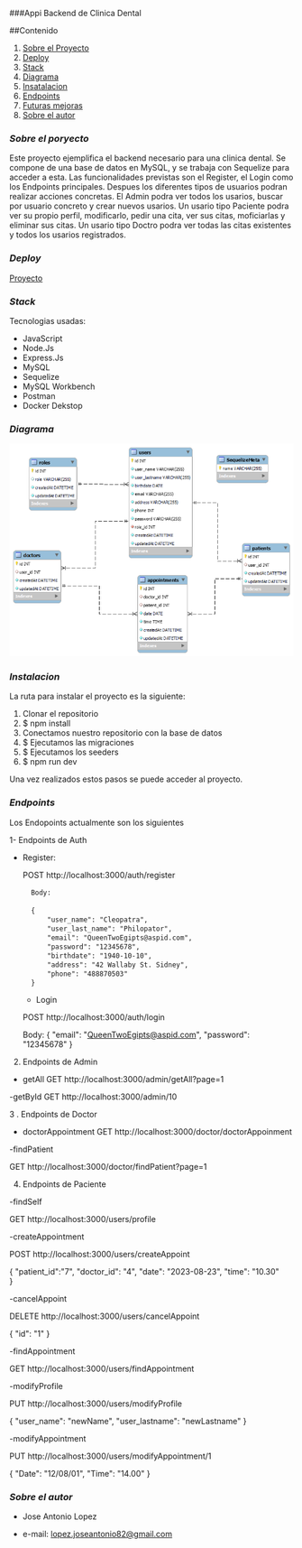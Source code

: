 ###Appi Backend de Clinica Dental

##Contenido

1. [Sobre el Proyecto](#item1)
2. [Deploy](#item2)
3. [Stack](#item3)
4. [Diagrama](#item4)
5. [Insatalacion](#item5)
6. [Endpoints](#item6)
7. [Futuras mejoras](#item7)
8. [Sobre el autor](#item8)

<a name="item1"></a>

### _Sobre el poryecto_

Este proyecto ejemplifica el backend necesario para una clinica dental.
Se compone de una base de datos en MySQL, y se trabaja con Sequelize para acceder a esta.
Las funcionalidades previstas son el Register, el Login como los Endpoints principales.
Despues los diferentes tipos de usuarios podran realizar acciones concretas.
El Admin podra ver todos los usarios, buscar por usuario concreto y crear nuevos usarios.
Un usario tipo Paciente podra ver su propio perfil, modificarlo, pedir una cita, ver sus citas, moficiarlas y eliminar sus citas.
Un usario tipo Doctro podra ver todas las citas existentes y todos los usarios registrados.

<a name="item2"></a>

### _Deploy_

<div align:"center">
<a href="https://josejakkan.github.io/DentalClinic/">Proyecto</a>
</a>
</div>

<a name="item3"></a>

### _Stack_

Tecnologias usadas:

- JavaScript
- Node.Js
- Express.Js
- MySQL
- Sequelize
- MySQL Workbench
- Postman
- Docker Dekstop

<a name="item4"></a>

### _Diagrama_

![Diagrama de la Clinica Dental.](ClinicaDental.png)

<a name="item5"></a>

### _Instalacion_

La ruta para instalar el proyecto es la siguiente:

1. Clonar el repositorio
2. $ npm install
3. Conectamos nuestro repositorio con la base de datos
4. $ Ejecutamos las migraciones
5. $ Ejecutamos los seeders
6. $ npm run dev

Una vez realizados estos pasos se puede acceder al proyecto.

<a name="item6"></a>

### _Endpoints_

Los Endopoints actualmente son los siguientes

1- Endpoints de Auth

- Register:

  POST http://localhost:3000/auth/register

        Body:

        {
            "user_name": "Cleopatra",
            "user_last_name": "Philopator",
            "email": "QueenTwoEgipts@aspid.com",
            "password": "12345678",
            "birthdate": "1940-10-10",
            "address": "42 Wallaby St. Sidney",
            "phone": "488870503"
        }

  - Login

  POST http://localhost:3000/auth/login

  Body:
  {
  "email": "QueenTwoEgipts@aspid.com",
  "password": "12345678"
  }

2. Endpoints de Admin

- getAll
  GET http://localhost:3000/admin/getAll?page=1

-getById
GET http://localhost:3000/admin/10

3 . Endpoints de Doctor

- doctorAppointment
  GET http://localhost:3000/doctor/doctorAppoinment

-findPatient

GET http://localhost:3000/doctor/findPatient?page=1

4. Endpoints de Paciente

-findSelf

GET http://localhost:3000/users/profile

-createAppointment

POST http://localhost:3000/users/createAppoint

{
"patient_id":"7",
"doctor_id": "4",
"date": "2023-08-23",
"time": "10.30"  
}

-cancelAppoint

DELETE http://localhost:3000/users/cancelAppoint

{
"id": "1"
}

-findAppointment

GET http://localhost:3000/users/findAppointment

-modifyProfile

PUT http://localhost:3000/users/modifyProfile

{
"user_name": "newName",
"user_lastname": "newLastname"
}

-modifyAppointment

PUT http://localhost:3000/users/modifyAppointment/1

{
"Date": "12/08/01",
"Time": "14.00"
}

<a name="item7"></a>

<a name="item8"></a>

### _Sobre el autor_

- Jose Antonio Lopez

- e-mail: lopez.joseantonio82@gmail.com
